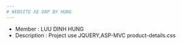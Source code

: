 ```yaml
---
# WEBSITE XE DAP BY HUNG
---
```

* Member : LUU DINH HUNG
* Description : Project use JQUERY,ASP-MVC 
product-details.css
